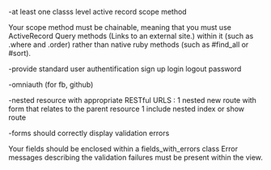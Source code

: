 <!-- model : 
-1 has many
-at least 1 belongs to
at least 2 has many through -->

<!-- models should defend against invalid data  -->

-at least one classs level active record scope method

Your scope method must be chainable, meaning that you must use ActiveRecord Query methods (Links to an external site.) within it (such as .where and .order) rather than native ruby methods (such as #find_all or #sort).

-provide standard user authentification sign up login logout password

-omniauth (for fb, github)

-nested resource with appropriate RESTful URLS :
1 nested new route with form that relates to the parent resource
1 include nested index or show route

-forms should correctly display validation errors

Your fields should be enclosed within a fields_with_errors class
Error messages describing the validation failures must be present within the view.

